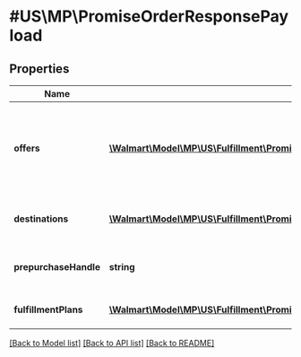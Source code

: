 # #US\MP\PromiseOrderResponsePayload

## Properties

Name | Type | Description | Notes
------------ | ------------- | ------------- | -------------
**offers** | [**\Walmart\Model\MP\US\Fulfillment\PromiseFulfillments200ResponsePayloadOffersInner[]**](PromiseFulfillments200ResponsePayloadOffersInner.md) | Offer details indicating available quantity vs required quantify for offer | [optional]
**destinations** | [**\Walmart\Model\MP\US\Fulfillment\PromiseFulfillments200ResponsePayloadDestinationsInner[]**](PromiseFulfillments200ResponsePayloadDestinationsInner.md) | Customer order destination details. | [optional]
**prepurchaseHandle** | **string** | The identifier to identify the response. | [optional]
**fulfillmentPlans** | [**\Walmart\Model\MP\US\Fulfillment\PromiseFulfillments200ResponsePayloadFulfillmentPlansInner[]**](PromiseFulfillments200ResponsePayloadFulfillmentPlansInner.md) | Fulfillment plans details. | [optional]


[[Back to Model list]](../) [[Back to API list]](../../Api/US/MP) [[Back to README]](../../README.md)
